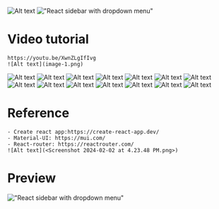 ![Alt text](image-2.png)
!["React sidebar with dropdown menu"](https://user-images.githubusercontent.com/67447840/200093301-c5560000-3d09-4f21-b94d-50d2071d09dd.png "React sidebar with dropdown menu")

# Video tutorial

    https://youtu.be/XwnZLgIfIvg 
    ![Alt text](image-1.png)
![Alt text](<Screenshot 2024-02-02 at 12.14.42 PM.png>)
![Alt text](<Screenshot 2024-02-04 at 1.00.30 PM.png>)
    ![Alt text](image.png)
    ![Alt text](<Screenshot 2024-02-01 at 4.41.45 PM.png>)
    ![Alt text](<Screenshot 2024-02-04 at 12.50.28 AM.png>)
    ![Alt text](<Screenshot 2024-02-04 at 12.17.35 PM.png>)
    ![Alt text](<Screenshot 2024-02-04 at 1.55.12 AM.png>)
    ![Alt text](<Screenshot 2024-02-04 at 11.22.39 AM.png>)
![Alt text](<Screenshot 2024-02-01 at 4.41.41 PM.png>) 
![Alt text](<Screenshot 2024-02-03 at 8.08.12 PM.png>) 
![Alt text](<Screenshot 2024-02-03 at 8.08.46 PM.png>)
![Alt text](<Screenshot 2024-02-03 at 8.08.01 PM.png>)
![Alt text](<Screenshot 2024-02-04 at 12.51.57 PM.png>)
![Alt text](<Screenshot 2024-02-02 at 6.14.06 PM.png>) 

# Reference

    - Create react app:https://create-react-app.dev/
    - Material-UI: https://mui.com/
    - React-router: https://reactrouter.com/
    ![Alt text](<Screenshot 2024-02-02 at 4.23.48 PM.png>)

# Preview

!["React sidebar with dropdown menu"](https://user-images.githubusercontent.com/67447840/200093500-325d52c0-365e-4bef-9f63-3be736c917cb.gif "React sidebar with dropdown menu")